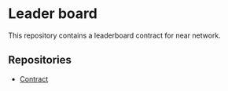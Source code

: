 # Leader board

This repository contains a leaderboard contract for near network.

## Repositories

- [Contract](contract-rs)
